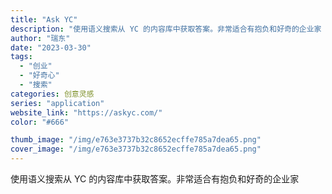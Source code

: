 ```yaml
---
title: "Ask YC"
description: "使用语义搜索从 YC 的内容库中获取答案。非常适合有抱负和好奇的企业家 "
author: "瑞东"
date: "2023-03-30"
tags:
  - "创业"
  - "好奇心"
  - "搜索"
categories: 创意灵感
series: "application"
website_link: "https://askyc.com/"
color: "#666"

thumb_image: "/img/e763e3737b32c8652ecffe785a7dea65.png"
cover_image: "/img/e763e3737b32c8652ecffe785a7dea65.png"
---
```


使用语义搜索从 YC 的内容库中获取答案。非常适合有抱负和好奇的企业家 